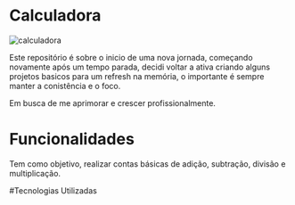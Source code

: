﻿# Calculadora

![calculadora](https://github.com/carolinavitorio/calculadora/assets/51249735/617d12b0-c9ff-404d-9640-fec0359b339a)

 Este repositório é sobre o inicio de uma nova jornada, começando novamente após um tempo parada, decidi voltar a ativa criando alguns projetos basicos para um refresh na memória, o importante é sempre manter a conistência e o foco.
 
 Em busca de me aprimorar e crescer profissionalmente.

 # Funcionalidades

 Tem como objetivo, realizar contas básicas de adição, subtração, divisão e multiplicação.

 #Tecnologias Utilizadas

